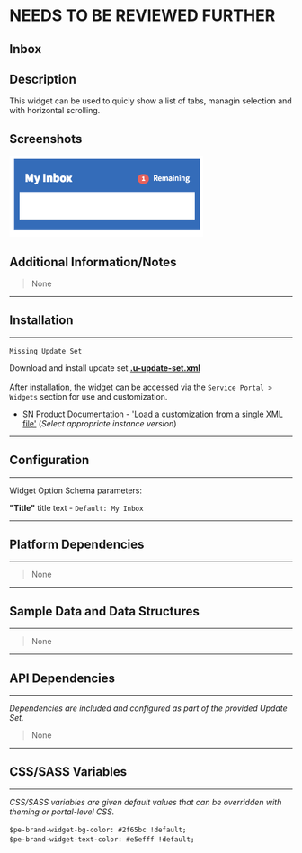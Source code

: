 # NEEDS TO BE REVIEWED FURTHER

## Inbox

## Description

This widget can be used to quicly show a list of tabs, managin selection and with horizontal scrolling.

## Screenshots
![alt text](../images/pe-inbox-01.png "Inbox")

## Additional Information/Notes
> None
---
## Installation
---

`Missing Update Set`

Download and install update set **[.u-update-set.xml](.u-update-set.xml)** <br/><br/>
After installation, the widget can be accessed via the `Service Portal > Widgets` section for use and customization.<br/>
* SN Product Documentation - ['Load a customization from a single XML file'](https://docs.servicenow.com/bundle/kingston-application-development/page/build/system-update-sets/task/t_SaveAnUpdateSetAsAnXMLFile.html)   (<i>Select appropriate instance version</i>)
---
## Configuration
---
Widget Option Schema parameters:

**"Title"** title text - `Default: My Inbox`

---
## Platform Dependencies
---
> None
---
## Sample Data and Data Structures
---
> None
---
## API Dependencies
---
<i>Dependencies are included and configured as part of the provided Update Set.</i>
> None
---
## CSS/SASS Variables
---
_CSS/SASS variables are given default values that can be overridden with theming or portal-level CSS._

`$pe-brand-widget-bg-color: #2f65bc !default;`<br/>
`$pe-brand-widget-text-color: #e5efff !default;`<br/>